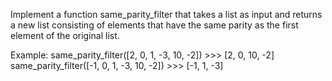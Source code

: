 Implement a function same_parity_filter that takes a list as input and returns a new list consisting of elements that have the same parity as the first element of the original list.

Example:
same_parity_filter([2, 0, 1, -3, 10, -2]) >>> [2, 0, 10, -2]
same_parity_filter([-1, 0, 1, -3, 10, -2]) >>> [-1, 1, -3]